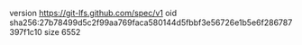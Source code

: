 version https://git-lfs.github.com/spec/v1
oid sha256:27b78499d5c2f99aa769faca580144d5fbbf3e56726e1b5e6f286787397f1c10
size 6552
